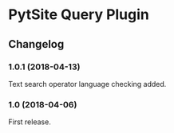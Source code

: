 # PytSite Query Plugin


## Changelog


### 1.0.1 (2018-04-13)

Text search operator language checking added.


### 1.0 (2018-04-06)

First release.
